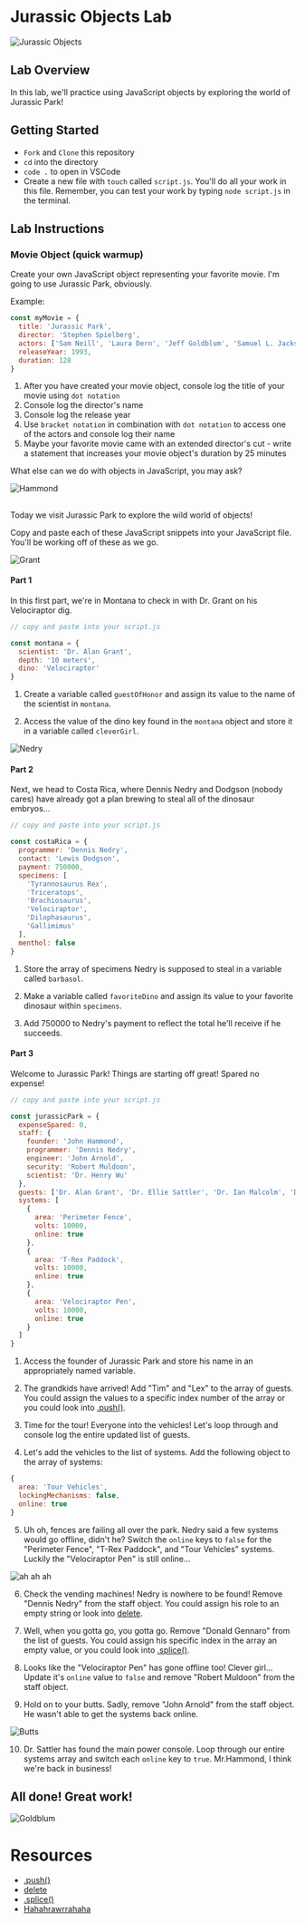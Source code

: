 # Jurassic Objects Lab

![Jurassic Objects](https://external-content.duckduckgo.com/iu/?u=https%3A%2F%2Fmedia.giphy.com%2Fmedia%2FhDtZt3aoaTbos%2Fgiphy.gif&f=1&nofb=1)

## Lab Overview

In this lab, we'll practice using JavaScript objects by exploring the world of Jurassic Park!

## Getting Started

- `Fork` and `Clone` this repository
- `cd` into the directory
- `code .` to open in VSCode
- Create a new file with `touch` called `script.js`. You'll do all your work in this file. Remember, you can test your work by typing `node script.js` in the terminal.

## Lab Instructions

### Movie Object (quick warmup)

Create your own JavaScript object representing your favorite movie. I'm going to use Jurassic Park, obviously.

Example:

```js
const myMovie = {
  title: 'Jurassic Park',
  director: 'Stephen Spielberg',
  actors: ['Sam Neill', 'Laura Dern', 'Jeff Goldblum', 'Samuel L. Jackson'],
  releaseYear: 1993,
  duration: 128
}
```

1. After you have created your movie object, console log the title of your movie using `dot notation`
2. Console log the director's name
3. Console log the release year
4. Use `bracket notation` in combination with `dot notation` to access one of the actors and console log their name
5. Maybe your favorite movie came with an extended director's cut - write a statement that increases your movie object's duration by 25 minutes

What else can we do with objects in JavaScript, you may ask?

![Hammond](https://www.reactiongifs.us/wp-content/uploads/2014/03/ill_show_you_jurassic_park.gif)

##

Today we visit Jurassic Park to explore the wild world of objects!

Copy and paste each of these JavaScript snippets into your JavaScript file. You'll be working off of these as we go.

![Grant](https://external-content.duckduckgo.com/iu/?u=https%3A%2F%2Fmedia.giphy.com%2Fmedia%2F8iWxnwt5p4vD2%2Fgiphy.gif&f=1&nofb=1)

#### Part 1

In this first part, we're in Montana to check in with Dr. Grant on his Velociraptor dig.

```js
// copy and paste into your script.js

const montana = {
  scientist: 'Dr. Alan Grant',
  depth: '10 meters',
  dino: 'Velociraptor'
}
```

1. Create a variable called `guestOfHonor` and assign its value to the name of the scientist in `montana`.

2. Access the value of the dino key found in the `montana` object and store it in a variable called `cleverGirl`.

![Nedry](https://external-content.duckduckgo.com/iu/?u=http%3A%2F%2Fi.imgur.com%2Fnm3gZMl.gif&f=1&nofb=1)

#### Part 2

Next, we head to Costa Rica, where Dennis Nedry and Dodgson (nobody cares) have already got a plan brewing to steal all of the dinosaur embryos...

```js
// copy and paste into your script.js

const costaRica = {
  programmer: 'Dennis Nedry',
  contact: 'Lewis Dodgson',
  payment: 750000,
  specimens: [
    'Tyrannosaurus Rex',
    'Triceratops',
    'Brachiosaurus',
    'Velociraptor',
    'Dilophasaurus',
    'Gallimimus'
  ],
  menthol: false
}
```

1. Store the array of specimens Nedry is supposed to steal in a variable called `barbasol`.

2. Make a variable called `favoriteDino` and assign its value to your favorite dinosaur within `specimens`.

3. Add 750000 to Nedry's payment to reflect the total he'll receive if he succeeds.



#### Part 3

Welcome to Jurassic Park! Things are starting off great! Spared no expense!

```js
// copy and paste into your script.js

const jurassicPark = {
  expenseSpared: 0,
  staff: {
    founder: 'John Hammond',
    programmer: 'Dennis Nedry',
    engineer: 'John Arnold',
    security: 'Robert Muldoon',
    scientist: 'Dr. Henry Wu'
  },
  guests: ['Dr. Alan Grant', 'Dr. Ellie Sattler', 'Dr. Ian Malcolm', 'Donald Gennaro'],
  systems: [
    {
      area: 'Perimeter Fence',
      volts: 10000,
      online: true
    },
    {
      area: 'T-Rex Paddock',
      volts: 10000,
      online: true
    },
    {
      area: 'Velociraptor Pen',
      volts: 10000,
      online: true
    }
  ]
}

```

1. Access the founder of Jurassic Park and store his name in an appropriately named variable.

2. The grandkids have arrived! Add "Tim" and "Lex" to the array of guests. You could assign the values to a specific index number of the array or you could look into [.push()](https://developer.mozilla.org/en-US/docs/Web/JavaScript/Reference/Global_Objects/Array/push).

3. Time for the tour! Everyone into the vehicles! Let's loop through and console log the entire updated list of guests.

4. Let's add the vehicles to the list of systems. Add the following object to the array of systems:

```js
{
  area: 'Tour Vehicles',
  lockingMechanisms: false,
  online: true
}
```

5. Uh oh, fences are failing all over the park. Nedry said a few systems would go offline, didn't he? Switch the `online` keys to `false` for the "Perimeter Fence", "T-Rex Paddock", and "Tour Vehicles" systems. Luckily the "Velociraptor Pen" is still online... 

![ah ah ah](https://static.wikia.nocookie.net/ytmnd-fads/images/9/92/Giphy.gif/revision/latest?cb=20191210172355)

6. Check the vending machines! Nedry is nowhere to be found! Remove "Dennis Nedry" from the staff object. You could assign his role to an empty string or look into [delete](https://flaviocopes.com/how-to-remove-object-property-javascript/).

7. Well, when you gotta go, you gotta go. Remove "Donald Gennaro" from the list of guests. You could assign his specific index in the array an empty value, or you could look into [.splice()](https://developer.mozilla.org/en-US/docs/Web/JavaScript/Reference/Global_Objects/Array/splice).

8. Looks like the "Velociraptor Pen" has gone offline too! Clever girl... Update it's `online` value to `false` and remove "Robert Muldoon" from the staff object.

9. Hold on to your butts. Sadly, remove "John Arnold" from the staff object. He wasn't able to get the systems back online.

![Butts](https://external-content.duckduckgo.com/iu/?u=https%3A%2F%2Fpyxis.nymag.com%2Fv1%2Fimgs%2Fe2e%2F373%2F9c3e0cd3af0edb4a7e22a1d0df6b756401-holdontoyourbutts.gif&f=1&nofb=1)

10. Dr. Sattler has found the main power console. Loop through our entire systems array and switch each `online` key to `true`. Mr.Hammond, I think we're back in business!

## All done! Great work!

![Goldblum](https://media4.giphy.com/media/3oD3YQjT2cSZTsy6Va/giphy.gif)

# Resources

- [.push()](https://developer.mozilla.org/en-US/docs/Web/JavaScript/Reference/Global_Objects/Array/push)
- [delete](https://flaviocopes.com/how-to-remove-object-property-javascript/)
- [.splice()](https://developer.mozilla.org/en-US/docs/Web/JavaScript/Reference/Global_Objects/Array/splice)
- [Hahahrawrrahaha](https://youtu.be/wJelEXaPhJ8)
